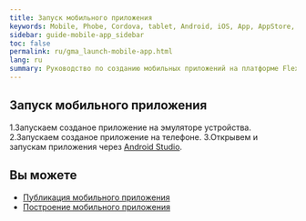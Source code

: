```yaml
---
title: Запуск мобильного приложения 
keywords: Mobile, Phobe, Cordova, tablet, Android, iOS, App, AppStore, play market
sidebar: guide-mobile-app_sidebar
toc: false
permalink: ru/gma_launch-mobile-app.html
lang: ru
summary: Руководство по созданию мобильных приложений на платформе Flexberry.
---
```


## Запуск мобильного приложения

1.Запускаем созданое приложение на эмуляторе устройства.
2.Запускаем созданое приложение на телефоне.
3.Открывем и запускам приложения через [Android Studio](https://cordova.apache.org/docs/en/latest/guide/platforms/android/index.html#opening-a-project-in-android-studio).


## Вы можете

* [Публикация мобильного приложения](gma_publish-mobile-app.html)
* [Построение мобильного приложения](gma_build-mobile-app.html)
